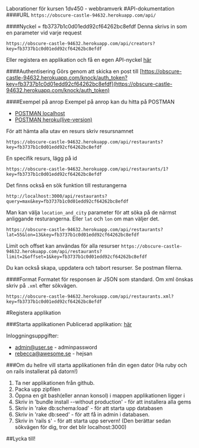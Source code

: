 Laborationer för kursen 1dv450 - webbramverk
#API-dokumentation
####URL
``https://obscure-castle-94632.herokuapp.com/api/``

####Nyckel = fb3737b1c0d01edd92cf64262bc8efdf
Denna skrivs in som en parameter vid varje request

``https://obscure-castle-94632.herokuapp.com/api/creators?key=fb3737b1c0d01edd92cf64262bc8efdf``

Eller registera en applikation och få en egen API-nyckel [här](https://obscure-castle-94632.herokuapp.com/)

####Authentisering
Görs genom att skicka en post till [https://obscure-castle-94632.herokuapp.com/knock/auth_token?key=fb3737b1c0d01edd92cf64262bc8efdf](https://obscure-castle-94632.herokuapp.com/knock/auth_token)

####Exempel på anrop
Exempel på anrop kan du hitta på POSTMAN
* [POSTMAN localhost]()
* [POSTMAN heroku(live-version)]()

För att hämta alla utav en resurs skriv resursnamnet

``https://obscure-castle-94632.herokuapp.com/api/restaurants?key=fb3737b1c0d01edd92cf64262bc8efdf``

En specifik resurs, lägg på id

``https://obscure-castle-94632.herokuapp.com/api/restaurants/1?key=fb3737b1c0d01edd92cf64262bc8efdf``

Det finns också en sök funktion till resturangerna

``http://localhost:3000/api/restaurants?query=max&key=fb3737b1c0d01edd92cf64262bc8efdf``

Man kan välja ``location_and_city`` parameter för att söka på de närmst anliggande resturangerna.
Eller ``lat`` och ``lon`` om man väljer det.

``https://obscure-castle-94632.herokuapp.com/api/restaurants?lat=55&lon=13&key=fb3737b1c0d01edd92cf64262bc8efdf``

Limit och offset kan användas för alla resurser
``https://obscure-castle-94632.herokuapp.com/api/restaurants?limit=2&offset=1&key=fb3737b1c0d01edd92cf64262bc8efdf``

Du kan också skapa, uppdatera och tabort resurser. Se postman filerna.

####Format
Formatet för responsen är JSON som standard. Om xml önskas skriv på ``.xml`` efter sökvägen.

``https://obscure-castle-94632.herokuapp.com/api/restaurants.xml?key=fb3737b1c0d01edd92cf64262bc8efdf``



#Registera applikation

###Starta applikationen
Publicerad applikation: [här](https://obscure-castle-94632.herokuapp.com/)

Inloggningsuppgifter:
* admin@user.se - adminpassword
* rebecca@awesome.se - hejsan

###Om du hellre vill starta applikationen från din egen dator
(Ha ruby och on rails installerat på datorn!)

1. Ta ner applikationen från github.
2. Packa upp zipfilen
3. Öppna en git bash(eller annan konsol) i mappen applikationen ligger i
4. Skriv in 'bundle install --without production' - för att installera alla gems
5. Skriv in 'rake db:schema:load' - för att starta upp databasen
6. Skriv in 'rake db:seed' - för att få in admin i databasen.
7. Skriv in 'rails s' - för att starta upp servern! (Den berättar sedan sökvägen för dig, tror det blir localhost:3000)

##Lycka till!
